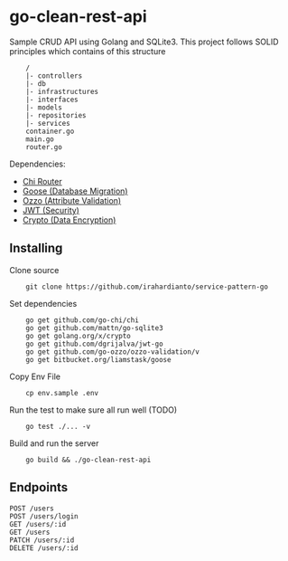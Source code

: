 # go-clean-rest-api
Sample CRUD API using Golang and SQLite3. This project follows SOLID principles which contains of this structure
```
    /
    |- controllers
    |- db
    |- infrastructures
    |- interfaces
    |- models
    |- repositories
    |- services
    container.go
    main.go
    router.go
```

Dependencies:
- [Chi Router](github.com/go-chi/chi)
- [Goose (Database Migration)](bitbucket.org/liamstask/goose)
- [Ozzo (Attribute Validation)](github.com/go-ozzo/ozzo-validation/v4)
- [JWT (Security)](github.com/dgrijalva/jwt-go)
- [Crypto (Data Encryption)](golang.org/x/crypto)

## Installing

Clone source
```
    git clone https://github.com/irahardianto/service-pattern-go
```

Set dependencies
```
    go get github.com/go-chi/chi
    go get github.com/mattn/go-sqlite3
    go get golang.org/x/crypto
    go get github.com/dgrijalva/jwt-go
    go get github.com/go-ozzo/ozzo-validation/v
    go get bitbucket.org/liamstask/goose
```

Copy Env File
```
    cp env.sample .env
```

Run the test to make sure all run well (TODO)
```
    go test ./... -v
```

Build and run the server
```
    go build && ./go-clean-rest-api
```

## Endpoints
```
POST /users
POST /users/login
GET /users/:id
GET /users
PATCH /users/:id
DELETE /users/:id
```
